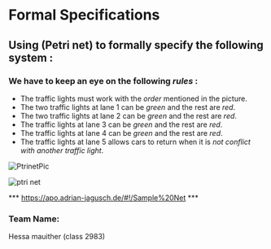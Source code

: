 # Formal Specifications
## Using (Petri net) to formally specify the following system :
### We have to keep an eye on the following ***rules*** :

- The traffic lights must work with the *order* mentioned in the picture.
- The two traffic lights at lane 1 can be *green* and the rest are *red*.
- The two traffic lights at lane 2 can be *green* and the rest are *red*.
- The traffic lights at lane 3 can be *green* and the rest are *red*.
- The traffic lights at lane 4 can be *green* and the rest are *red*.
- The traffic lights at lane 5 allows cars to return when it is *not conflict with another traffic light*.

![PtrinetPic](https://user-images.githubusercontent.com/98769413/201651445-fdc23703-beb7-4eee-a01c-e82d0e37d041.jpg)

![ptri net](https://user-images.githubusercontent.com/98769413/201651623-e499a6c1-cb9b-422f-b8bf-39d9635c302c.jpg)

*** https://apo.adrian-jagusch.de/#!/Sample%20Net ***

### Team Name:
Hessa mauither (class 2983)



